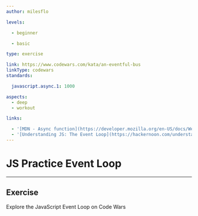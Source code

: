 ```yaml
---
author: milesflo

levels:

  - beginner

  - basic

type: exercise

link: https://www.codewars.com/kata/an-eventful-bus
linkType: codewars
standards:

  javascript.async.1: 1000

aspects:
  - deep
  - workout

links:

  - '[MDN - Async function](https://developer.mozilla.org/en-US/docs/Web/JavaScript/Reference/Statements/async_function)'
  - '[Understanding JS: The Event Loop](https://hackernoon.com/understanding-js-the-event-loop-959beae3ac40?gi=92e32e488afb)'
---
```


# JS Practice Event Loop

---
## Exercise

Explore the JavaScript Event Loop on Code Wars
 
